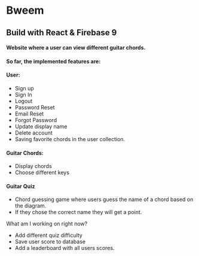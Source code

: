 # Bweem

## Build with React & Firebase 9

#### Website where a user can view different guitar chords. 

#### 

#### So far, the implemented features are: 
#### User:
- Sign up
- Sign In
- Logout
- Password Reset
- Email Reset
- Forgot Password
- Update display name
- Delete account
- Saving favorite chords in the user collection.

#### Guitar Chords:
- Display chords
- Choose different keys

#### Guitar Quiz
- Chord guessing game where users guess the name of a chord based on the diagram.
- If they chose the correct name they will get a point.


What am I working on right now?
- Add different quiz difficulty
- Save user score to database
- Add a leaderboard with all users scores.

